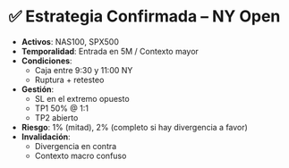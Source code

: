 # ✅ Estrategia Confirmada – NY Open

- **Activos**: NAS100, SPX500
- **Temporalidad**: Entrada en 5M / Contexto mayor
- **Condiciones**:
  - Caja entre 9:30 y 11:00 NY
  - Ruptura + retesteo
- **Gestión**:
  - SL en el extremo opuesto
  - TP1 50% @ 1:1
  - TP2 abierto
- **Riesgo**: 1% (mitad), 2% (completo si hay divergencia a favor)
- **Invalidación**:
  - Divergencia en contra
  - Contexto macro confuso
